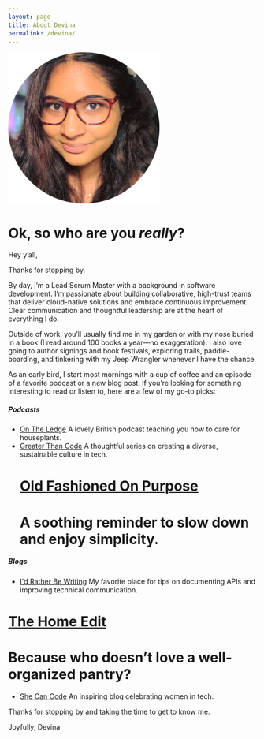 ```yaml
---
layout: page
title: About Devina
permalink: /devina/
---
```


![Headshot](assets/images/circle-cropped.png)

# Ok, so who are you *really*?

Hey y’all,

Thanks for stopping by.

By day, I’m a Lead Scrum Master with a background in software development. I’m passionate about building collaborative, high-trust teams that deliver cloud-native solutions and embrace continuous improvement. Clear communication and thoughtful leadership are at the heart of everything I do.

Outside of work, you’ll usually find me in my garden or with my nose buried in a book (I read around 100 books a year—no exaggeration). I also love going to author signings and book festivals, exploring trails, paddle-boarding, and tinkering with my Jeep Wrangler whenever I have the chance.

As an early bird, I start most mornings with a cup of coffee and an episode of a favorite podcast or a new blog post. If you’re looking for something interesting to read or listen to, here are a few of my go-to picks:

##### Podcasts
- [On The Ledge](https://podcasts.apple.com/us/podcast/on-the-ledge/id1211183700)
  A lovely British podcast teaching you how to care for houseplants.
- [Greater Than Code](https://www.greaterthancode.com/)
  A thoughtful series on creating a diverse, sustainable culture in tech.
  # [Old Fashioned On Purpose](https://www.oldfashionedonpurpose.com/)
  # A soothing reminder to slow down and enjoy simplicity.

##### Blogs
- [I'd Rather Be Writing](https://idratherbewriting.com/)
  My favorite place for tips on documenting APIs and improving technical communication.
# [The Home Edit](https://www.thehomeedit.com/blog/)
# Because who doesn’t love a well-organized pantry?
- [She Can Code](https://shecancode.io/shecancode-blog)
  An inspiring blog celebrating women in tech.

Thanks for stopping by and taking the time to get to know me.

Joyfully,
Devina
